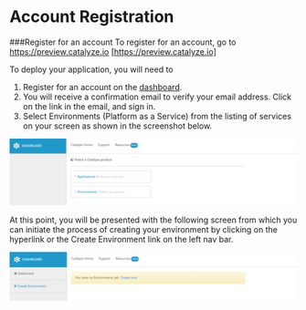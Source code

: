 # Account Registration


###Register for an account
To register for an account, go to https://preview.catalyze.io [https://preview.catalyze.io]

To deploy your application, you will need to
1. Register for an account on the [dashboard](https://dashboard.catalyze.io/signup).
2. You will receive a confirmation email to verify your email address. Click on the link in the email, and sign in.
3. Select Environments (Platform as a Service) from the listing of services on your screen as shown in the screenshot below.

![Select PaaS](../pics/1.select.paas.png)

At this point, you will be presented with the following screen from which you can initiate the process of creating your environment by clicking on the hyperlink or the Create Environment link on the left nav bar.

![Create Env](../pics/2.start.env.creation.png)
